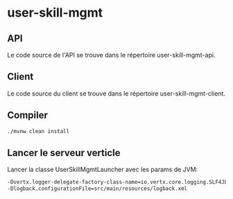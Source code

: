 # user-skill-mgmt

## API
Le code source de l'API se trouve dans le répertoire user-skill-mgmt-api.

## Client
Le code source du client se trouve dans le répertoire user-skill-mgmt-client.

## Compiler
```zsh
./mvnw clean install
```

## Lancer le serveur verticle
Lancer la classe UserSkillMgmtLauncher avec les params de JVM:
```zsh
-Dvertx.logger-delegate-factory-class-name=io.vertx.core.logging.SLF4JLogDelegateFactory
-Dlogback.configurationFile=src/main/resources/logback.xml
```